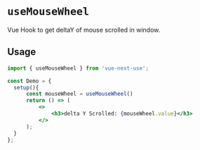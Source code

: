 # `useMouseWheel` 
Vue Hook to get deltaY of mouse scrolled in window. 

## Usage

```jsx
import { useMouseWheel } from 'vue-next-use';

const Demo = {
  setup(){
      const mouseWheel = useMouseWheel()
      return () => (
          <>
              <h3>delta Y Scrolled: {mouseWheel.value}</h3>
          </>
      );
  }
};
```
